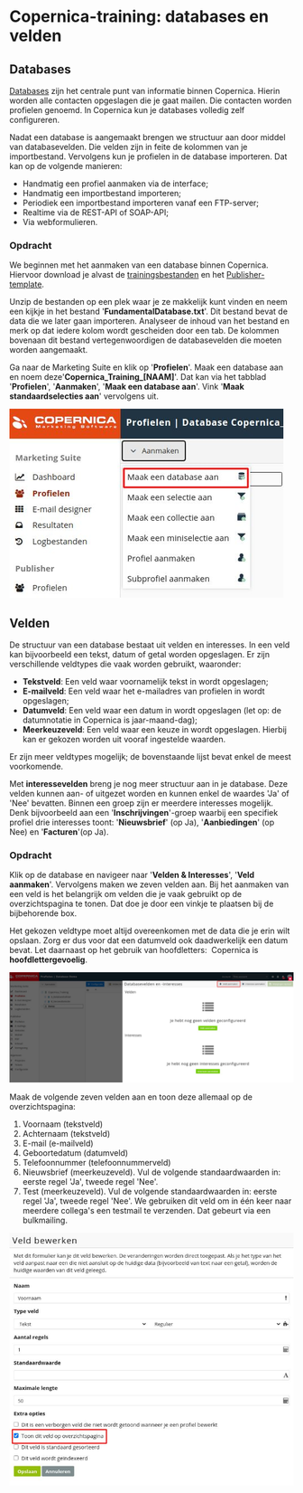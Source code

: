 # Copernica-training: databases en velden

## Databases

[Databases](./database-profiles) zijn het centrale punt van informatie binnen Copernica. Hierin worden alle
contacten opgeslagen die je gaat mailen. Die contacten worden profielen genoemd. In
Copernica kun je databases volledig zelf configureren.

Nadat een database is aangemaakt brengen we structuur aan door middel van
databasevelden. Die velden zijn in feite de kolommen van je importbestand. Vervolgens kun
je profielen in de database importeren. Dat kan op de volgende manieren:

* Handmatig een profiel aanmaken via de interface;
* Handmatig een importbestand importeren;
* Periodiek een importbestand importeren vanaf een FTP-server;
* Realtime via de REST-API of SOAP-API;
* Via webformulieren.

### Opdracht

We beginnen met het aanmaken van een database binnen Copernica. Hiervoor download je alvast
de [trainingsbestanden](https://pix.copernica.com/g/127/0/9966/946570547c4af9079f398f3af00edcd4/export-2021-05-19.zip)
en het [Publisher-template](https://pix.copernica.com/g/127/0/9558/2e97da82d4b6433bba6a35dbc0b6d2a5/new_template.zip).

Unzip de bestanden op een plek waar je ze makkelijk kunt vinden en neem een kijkje in het
bestand ​ '__FundamentalDatabase.txt__'. Dit bestand bevat de data die we later gaan importeren.
Analyseer de inhoud van het bestand en merk op dat iedere kolom wordt gescheiden door
een tab. De kolommen bovenaan dit bestand vertegenwoordigen de databasevelden die
moeten worden aangemaakt.

Ga naar de ​Marketing Suite​ ​en klik op '**Profielen**​'. Maak een database aan en noem deze​ '**​Copernica_Training_[NAAM]**'​. Dat kan via
het tabblad '**Profielen**'​, '**Aanmaken**'​, '**Maak een database aan**'​. Vink '**Maak
standaardselecties aan**' vervolgens uit.

![Database aanmaken](../images/nl/database-aanmaken.png)

## Velden

De structuur van een database bestaat uit velden en interesses. In een veld kan bijvoorbeeld
een tekst, datum of getal worden opgeslagen. Er zijn verschillende veldtypes die vaak
worden gebruikt, waaronder:

* **Tekstveld**​: Een veld waar voornamelijk tekst in wordt opgeslagen;
* **E-mailveld**​: Een veld waar het e-mailadres van profielen in wordt opgeslagen;
* **Datumveld**​: Een veld waar een datum in wordt opgeslagen (let op: de datumnotatie
in Copernica is jaar-maand-dag);
* **Meerkeuzeveld**​: Een veld waar een keuze in wordt opgeslagen. Hierbij kan er
gekozen worden uit vooraf ingestelde waarden.

Er zijn meer veldtypes mogelijk; de bovenstaande lijst bevat enkel de meest voorkomende.

Met **interessevelden**​ breng je nog meer structuur aan in je database. Deze velden kunnen
aan- of uitgezet worden en kunnen enkel de waardes 'Ja' of 'Nee' bevatten. Binnen een
groep zijn er meerdere interesses mogelijk. Denk bijvoorbeeld aan een ​ '**Inschrijvingen**'-groep waarbij een specifiek profiel drie interesses toont: '**Nieuwsbrief**'​ (op Ja),
'**Aanbiedingen**'​ (op Nee) en ​'**Facturen**'​ (op Ja).

### Opdracht

Klik op de database en navigeer naar '**Velden & Interesses**'​, '**Veld aanmaken**'​.
Vervolgens maken we zeven velden aan. Bij het aanmaken van een veld is het belangrijk
om velden die je vaak gebruikt op de overzichtspagina te tonen. Dat doe je door een vinkje te plaatsen
bij de bijbehorende box.

Het gekozen veldtype moet altijd overeenkomen met de data die je erin wilt opslaan. Zorg er dus voor 
dat een datumveld ook daadwerkelijk een datum bevat. Let daarnaast op het gebruik van hoofdletters: ​ 
Copernica is **hoofdlettergevoelig**​.

![Veld aanmaken](../images/nl/veld-aanmaken.png)

Maak de volgende zeven velden aan en toon deze allemaal op de overzichtspagina:

1. Voornaam (tekstveld)
2. Achternaam (tekstveld)
3. E-mail (e-mailveld)
4. Geboortedatum (datumveld)
5. Telefoonnummer (telefoonnummerveld)
6. Nieuwsbrief (meerkeuzeveld). Vul de volgende standaardwaarden in: eerste regel
'Ja', tweede regel 'Nee'.
7. Test (meerkeuzeveld). Vul de volgende standaardwaarden in: eerste regel 'Ja',
tweede regel 'Nee'. We gebruiken dit veld om in één keer naar meerdere collega's
een testmail te verzenden. Dat gebeurt via een bulkmailing.

![Veld bewerken](../images/nl/veld-bewerken.png)
